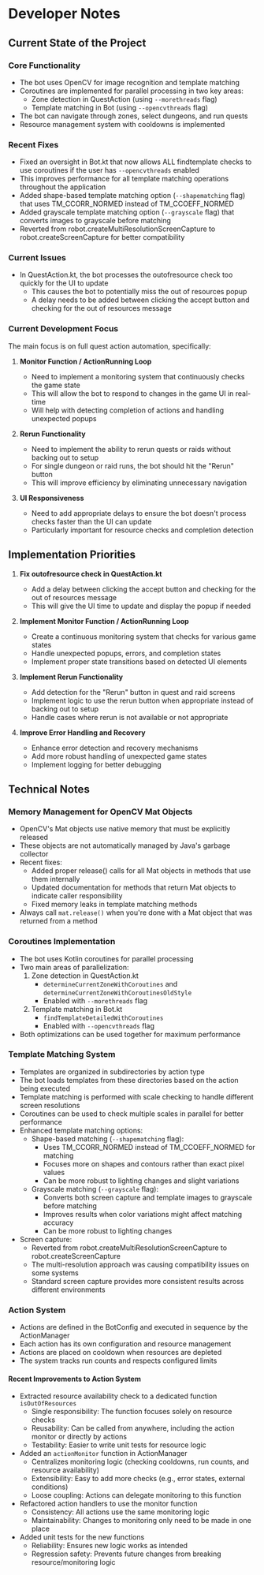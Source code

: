 # Developer Notes

## Current State of the Project

### Core Functionality
- The bot uses OpenCV for image recognition and template matching
- Coroutines are implemented for parallel processing in two key areas:
  - Zone detection in QuestAction (using `--morethreads` flag)
  - Template matching in Bot (using `--opencvthreads` flag)
- The bot can navigate through zones, select dungeons, and run quests
- Resource management system with cooldowns is implemented

### Recent Fixes
- Fixed an oversight in Bot.kt that now allows ALL findtemplate checks to use coroutines if the user has `--opencvthreads` enabled
- This improves performance for all template matching operations throughout the application
- Added shape-based template matching option (`--shapematching` flag) that uses TM_CCORR_NORMED instead of TM_CCOEFF_NORMED
- Added grayscale template matching option (`--grayscale` flag) that converts images to grayscale before matching
- Reverted from robot.createMultiResolutionScreenCapture to robot.createScreenCapture for better compatibility

### Current Issues
- In QuestAction.kt, the bot processes the outofresource check too quickly for the UI to update
  - This causes the bot to potentially miss the out of resources popup
  - A delay needs to be added between clicking the accept button and checking for the out of resources message

### Current Development Focus
The main focus is on full quest action automation, specifically:

1. **Monitor Function / ActionRunning Loop**
   - Need to implement a monitoring system that continuously checks the game state
   - This will allow the bot to respond to changes in the game UI in real-time
   - Will help with detecting completion of actions and handling unexpected popups

2. **Rerun Functionality**
   - Need to implement the ability to rerun quests or raids without backing out to setup
   - For single dungeon or raid runs, the bot should hit the "Rerun" button
   - This will improve efficiency by eliminating unnecessary navigation

3. **UI Responsiveness**
   - Need to add appropriate delays to ensure the bot doesn't process checks faster than the UI can update
   - Particularly important for resource checks and completion detection

## Implementation Priorities

1. **Fix outofresource check in QuestAction.kt**
   - Add a delay between clicking the accept button and checking for the out of resources message
   - This will give the UI time to update and display the popup if needed

2. **Implement Monitor Function / ActionRunning Loop**
   - Create a continuous monitoring system that checks for various game states
   - Handle unexpected popups, errors, and completion states
   - Implement proper state transitions based on detected UI elements

3. **Implement Rerun Functionality**
   - Add detection for the "Rerun" button in quest and raid screens
   - Implement logic to use the rerun button when appropriate instead of backing out to setup
   - Handle cases where rerun is not available or not appropriate

4. **Improve Error Handling and Recovery**
   - Enhance error detection and recovery mechanisms
   - Add more robust handling of unexpected game states
   - Implement logging for better debugging

## Technical Notes

### Memory Management for OpenCV Mat Objects
- OpenCV's Mat objects use native memory that must be explicitly released
- These objects are not automatically managed by Java's garbage collector
- Recent fixes:
  - Added proper release() calls for all Mat objects in methods that use them internally
  - Updated documentation for methods that return Mat objects to indicate caller responsibility
  - Fixed memory leaks in template matching methods
- Always call `mat.release()` when you're done with a Mat object that was returned from a method

### Coroutines Implementation
- The bot uses Kotlin coroutines for parallel processing
- Two main areas of parallelization:
  1. Zone detection in QuestAction.kt
     - `determineCurrentZoneWithCoroutines` and `determineCurrentZoneWithCoroutinesOldStyle`
     - Enabled with `--morethreads` flag
  2. Template matching in Bot.kt
     - `findTemplateDetailedWithCoroutines`
     - Enabled with `--opencvthreads` flag
- Both optimizations can be used together for maximum performance

### Template Matching System
- Templates are organized in subdirectories by action type
- The bot loads templates from these directories based on the action being executed
- Template matching is performed with scale checking to handle different screen resolutions
- Coroutines can be used to check multiple scales in parallel for better performance
- Enhanced template matching options:
  - Shape-based matching (`--shapematching` flag): 
    - Uses TM_CCORR_NORMED instead of TM_CCOEFF_NORMED for matching
    - Focuses more on shapes and contours rather than exact pixel values
    - Can be more robust to lighting changes and slight variations
  - Grayscale matching (`--grayscale` flag):
    - Converts both screen capture and template images to grayscale before matching
    - Improves results when color variations might affect matching accuracy
    - Can be more robust to lighting changes
- Screen capture:
  - Reverted from robot.createMultiResolutionScreenCapture to robot.createScreenCapture
  - The multi-resolution approach was causing compatibility issues on some systems
  - Standard screen capture provides more consistent results across different environments

### Action System
- Actions are defined in the BotConfig and executed in sequence by the ActionManager
- Each action has its own configuration and resource management
- Actions are placed on cooldown when resources are depleted
- The system tracks run counts and respects configured limits

#### Recent Improvements to Action System
- Extracted resource availability check to a dedicated function `isOutOfResources`
  - Single responsibility: The function focuses solely on resource checks
  - Reusability: Can be called from anywhere, including the action monitor or directly by actions
  - Testability: Easier to write unit tests for resource logic
- Added an `actionMonitor` function in ActionManager
  - Centralizes monitoring logic (checking cooldowns, run counts, and resource availability)
  - Extensibility: Easy to add more checks (e.g., error states, external conditions)
  - Loose coupling: Actions can delegate monitoring to this function
- Refactored action handlers to use the monitor function
  - Consistency: All actions use the same monitoring logic
  - Maintainability: Changes to monitoring only need to be made in one place
- Added unit tests for the new functions
  - Reliability: Ensures new logic works as intended
  - Regression safety: Prevents future changes from breaking resource/monitoring logic
